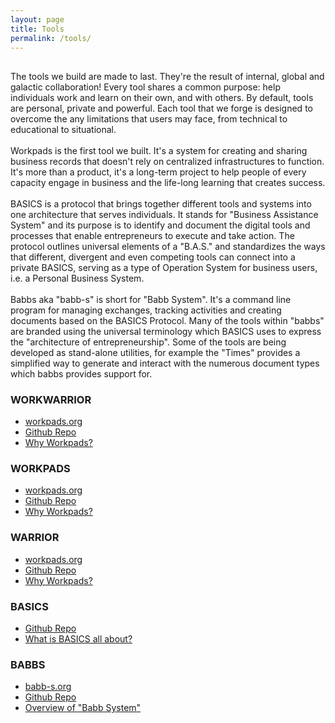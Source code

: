 ```yaml
---
layout: page
title: Tools
permalink: /tools/
---
```


<div class="home-columns">
  <div class="column-left">
<div class="home">
<h2></h2>
 The tools we build are made to last. They're the result of internal, global and galactic collaboration! Every tool shares a common purpose: help individuals work and learn on their own, and with others. By default, tools are personal, private and powerful. Each tool that we forge is designed to overcome the any limitations that users may face, from technical to educational to situational.
 <br><br>
Workpads is the first tool we built. It's a system for creating and sharing business records that doesn't rely on centralized infrastructures to function. It's more than a product, it's a long-term project to help people of every capacity engage in business and the life-long learning that creates success. 
<br><br>
BASICS is a protocol that brings together different tools and systems into one architecture that serves individuals. It stands for "Business Assistance System" and its purpose is to identify and document the digital tools and processes that enable entrepreneurs to execute and take action. The protocol outlines universal elements of a "B.A.S." and standardizes the ways that different, divergent and even competing tools can connect into a private BASICS, serving as a type of Operation System for business users, i.e. a Personal Business System.
<br><br>
Babbs aka "babb-s" is short for "Babb System". It's a command line program for managing exchanges, tracking activities and creating documents based on the BASICS Protocol. Many of the tools within "babbs" are branded using the universal terminology which BASICS uses to express the "architecture of entrepreneurship". Some of the tools are being developed as stand-alone utilities, for example the "Times" provides a simplified way to generate and interact with the numerous document types which babbs provides support for.
</div>
</div>


 <div class="column-right">
 <h3>WORKWARRIOR</h3>
<ul>
    <li>
      <a href="https://workpads.org">workpads.org</a></li>
    <li>
          <a href="https://github.com/babbltd/workpads.app">Github Repo</a></li>
    <li>
      <a href="https://www.babb.tel/why-workpads">Why Workpads?</a></li>
</ul>
<h3>WORKPADS</h3>
<ul>
    <li>
      <a href="https://workpads.org">workpads.org</a></li>
    <li>
          <a href="https://github.com/babbltd/workpads.app">Github Repo</a></li>
    <li>
      <a href="https://www.babb.tel/why-workpads">Why Workpads?</a></li>
</ul>
<h3>WARRIOR</h3>
<ul>
    <li>
      <a href="https://workpads.org">workpads.org</a></li>
    <li>
          <a href="https://github.com/babbltd/workpads.app">Github Repo</a></li>
    <li>
      <a href="https://www.babb.tel/why-workpads">Why Workpads?</a></li>
</ul>
<h3>BASICS</h3>
<ul>
    <li>
      <a href="https://github.com/babbltd/basics">Github Repo</a></li>
    <li>
      <a href="https://www.babb.tel/what-is-basics">What is BASICS all about?</a></li>
</ul>
<h3>BABBS</h3>
<ul>
    <li>
      <a href="https://babb-s.org">babb-s.org</a></li>
    <li>
      <a href="https://github.com/babbltd/babbs">Github Repo</a></li>
    <li>
      <a href="https://babb.tel/babbs">Overview of "Babb System"</a></li>
</ul>
  </div>
</div>